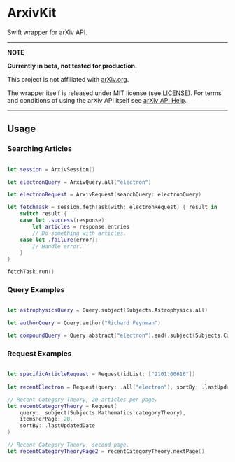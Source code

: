 # ArxivKit

Swift wrapper for arXiv API.

---
**NOTE**

**Currently in beta, not tested for production.**

This project is not affiliated with [arXiv.org](https://arxiv.org). 

The wrapper itself is released under MIT license (see [LICENSE](LICENSE)). For terms and conditions of using the arXiv API itself see [arXiv API Help](https://arxiv.org/help/api).

---

## Usage

### Searching Articles

```swift

let session = ArxivSession()

let electronQuery = ArxivQuery.all("electron")

let electronRequest = ArxivRequest(searchQuery: electronQuery)

let fetchTask = session.fethTask(with: electronRequest) { result in
    switch result {
    case let .success(response):
        let articles = response.entries
        // Do something with articles.
    case let .failure(error):
        // Handle error.
    }
}

fetchTask.run()

```
### Query Examples

```swift

let astrophysicsQuery = Query.subject(Subjects.Astrophysics.all)

let authorQuery = Query.author("Richard Feynman")

let compoundQuery = Query.abstract("electron").and(.subject(Subjects.CondensedMatter.quantumGases))

```

### Request Examples

```swift

let specificArticleRequest = Request(idList: ["2101.00616"])
    
let recentElectron = Request(query: .all("electron"), sortBy: .lastUpdatedDate)

// Recent Category Theory, 20 articles per page.
let recentCategoryTheory = Request(
    query: .subject(Subjects.Mathematics.categoryTheory),
    itemsPerPage: 20,
    sortBy: .lastUpdatedDate
)

// Recent Category Theory, second page.
let recentCategoryTheoryPage2 = recentCategoryTheory.nextPage()

```


